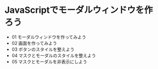 # JavaScriptでモーダルウィンドウを作ろう
- 01 モーダルウィンドウを作ってみよう
- 02 画面を作ってみよう
- 03 ボタンのスタイルを整えよう
- 04 マスクとモーダルのスタイルを整えよう
- 05 マスクとモーダルを非表示にしよう